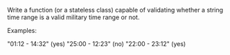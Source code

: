 Write a function (or a stateless class) capable of validating whether a string time range is a valid military time range or not.

Examples:

"01:12 - 14:32" (yes)
"25:00 - 12:23" (no)
"22:00 - 23:12" (yes)
